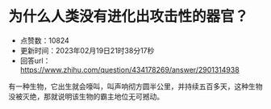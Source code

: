# 为什么人类没有进化出攻击性的器官？
- 点赞数：10824
- 更新时间：2023年02月19日21时38分17秒
- 回答url：https://www.zhihu.com/question/434178269/answer/2901314938
<body>
 <p data-pid="MyZDpvQT">有一种生物，它出生就会嚎叫，叫声响彻方圆半公里，并持续五百多天，这种生物没被灭绝，那就说明该生物的霸主地位无可撼动。</p>
</body>